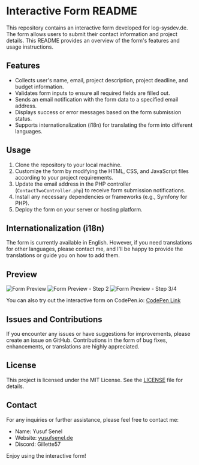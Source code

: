 # Interactive Form README

This repository contains an interactive form developed for log-sysdev.de. The form allows users to submit their contact information and project details. This README provides an overview of the form's features and usage instructions.

## Features

- Collects user's name, email, project description, project deadline, and budget information.
- Validates form inputs to ensure all required fields are filled out.
- Sends an email notification with the form data to a specified email address.
- Displays success or error messages based on the form submission status.
- Supports internationalization (i18n) for translating the form into different languages.

## Usage

1. Clone the repository to your local machine.
2. Customize the form by modifying the HTML, CSS, and JavaScript files according to your project requirements.
3. Update the email address in the PHP controller (`ContactTwoController.php`) to receive form submission notifications.
4. Install any necessary dependencies or frameworks (e.g., Symfony for PHP).
5. Deploy the form on your server or hosting platform.

## Internationalization (i18n)

The form is currently available in English. However, if you need translations for other languages, please contact me, and I'll be happy to provide the translations or guide you on how to add them.

## Preview

![Form Preview](https://cdn.discordapp.com/attachments/1125832474937802813/1126842589845409872/rD87zKSYFf.png)
![Form Preview - Step 2](https://cdn.discordapp.com/attachments/1125832474937802813/1126842623869591552/LXsnmdnASy.png)
![Form Preview - Step 3/4](https://media.discordapp.net/attachments/1125832474937802813/1126842801099907102/XdHebnhJ6f.png?width=810&height=337)


You can also try out the interactive form on CodePen.io: [CodePen Link](https://codepen.io/yusuf57rl/pen/RwqLRwJ)


## Issues and Contributions

If you encounter any issues or have suggestions for improvements, please create an issue on GitHub. Contributions in the form of bug fixes, enhancements, or translations are highly appreciated.

## License

This project is licensed under the MIT License. See the [LICENSE](LICENSE) file for details.

## Contact

For any inquiries or further assistance, please feel free to contact me:

- Name: Yusuf Senel
- Website: [yusufsenel.de](https://yusufsenel.de)
- Discord: Gillette57

Enjoy using the interactive form!
